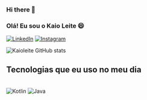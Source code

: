### Hi there 👋
### Olá! Eu sou o Kaio Leite 😄

[![LinkedIn](https://img.shields.io/badge/LinkedIn-0077B5?style=for-the-badge&logo=linkedin&logoColor=white)](https://www.linkedin.com/in/kaioleite/)
[![Instagram](https://img.shields.io/badge/Instagram-E4405F?style=for-the-badge&logo=instagram&logoColor=white)](https://www.instagram.com/dev.kaio/)

![Kaioleite GitHub stats](https://github-readme-stats.vercel.app/api?username=Kaioleite&show_icons=true&theme=tokyonight)

## Tecnologias que eu uso no meu dia
 
 <div style="display_block"><br/>
  <img align="center" alt="Kotlin" src="https://img.shields.io/badge/Kotlin-0095D5?&style=for-the-badge&logo=kotlin&logoColor=white"/>
  <img align="center" alt="Java" src="https://img.shields.io/badge/Java-ED8B00?style=for-the-badge&logo=java&logoColor=white"/>
  
  </div>


